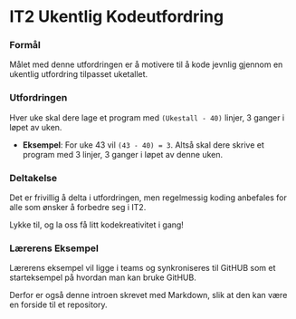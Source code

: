 # IT2 Ukentlig Kodeutfordring

### Formål
Målet med denne utfordringen er å motivere til å kode jevnlig gjennom en ukentlig utfordring tilpasset uketallet.

### Utfordringen
Hver uke skal dere lage et program med `(Ukestall - 40)` linjer, 3 ganger i løpet av uken.

- **Eksempel**: For uke 43 vil `(43 - 40) = 3`. Altså skal dere skrive et program med 3 linjer, 3 ganger i løpet av denne uken.

### Deltakelse
Det er frivillig å delta i utfordringen, men regelmessig koding anbefales for alle som ønsker å forbedre seg i IT2.

Lykke til, og la oss få litt kodekreativitet i gang!


### Lærerens Eksempel
Lærerens eksempel vil ligge i teams og synkroniseres til GitHUB som et starteksempel på hvordan man kan bruke GitHUB.

Derfor er også denne introen skrevet med Markdown, slik at den kan være en forside til et repository.

